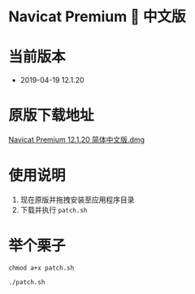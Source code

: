 # Navicat Premium 🦀 中文版

# 当前版本

 * 2019-04-19 12.1.20

# 原版下载地址

[Navicat Premium 12.1.20 简体中文版.dmg](http://download3.navicat.com/download/navicat121_premium_cs.dmg)

# 使用说明

1. 现在原版并拖拽安装至应用程序目录
2. 下载并执行 `patch.sh`

# 举个栗子

```
chmod a+x patch.sh

./patch.sh
```


